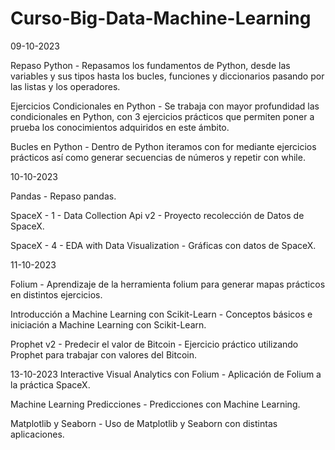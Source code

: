# Curso-Big-Data-Machine-Learning

09-10-2023


Repaso Python - Repasamos los fundamentos de Python, desde las variables y sus tipos hasta los bucles, funciones y diccionarios pasando por las listas y los operadores.

Ejercicios Condicionales en Python - Se trabaja con mayor profundidad las condicionales en Python, con 3 ejercicios prácticos que permiten poner a prueba los conocimientos adquiridos en este ámbito.

Bucles en Python - Dentro de Python iteramos con for mediante ejercicios prácticos así como generar secuencias de números y repetir con while.




10-10-2023


Pandas - Repaso pandas.

SpaceX - 1 - Data Collection Api v2 - Proyecto recolección de Datos de SpaceX.

SpaceX - 4 - EDA with Data Visualization - Gráficas con datos de SpaceX.







11-10-2023

Folium - Aprendizaje de la herramienta folium para generar mapas prácticos en distintos ejercicios.

Introducción a Machine Learning con Scikit-Learn - Conceptos básicos e iniciación a Machine Learning con Scikit-Learn.

Prophet v2 - Predecir el valor de Bitcoin - Ejercicio práctico utilizando Prophet para trabajar con valores del Bitcoin.


13-10-2023
Interactive Visual Analytics con Folium - Aplicación de Folium a la práctica SpaceX.

Machine Learning Predicciones - Predicciones con Machine Learning.

Matplotlib y Seaborn - Uso de Matplotlib y Seaborn con distintas aplicaciones.
